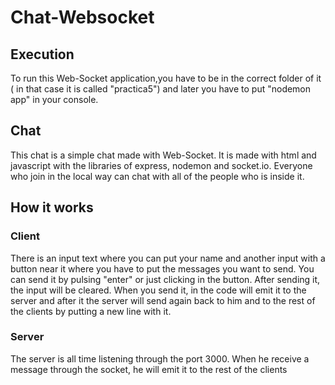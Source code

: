# Chat-Websocket

## Execution
To run this Web-Socket application,you have to be in the correct folder of it ( in that case it is called "practica5") and later you have to put "nodemon app" in your console.

## Chat
This chat is a simple chat made with Web-Socket. It is made with html and javascript with the libraries of express, nodemon and socket.io. Everyone who join in the local way can chat with all of the people who is inside it.

## How it works
### Client
There is an input text where you can put your name and another input with a button near it where you have to put the messages you want to send. You can send it by pulsing "enter" or just clicking in the button. After sending it, the input will be cleared. When you send it, in the code will emit it to the server and after it the server will send again back to him and to the rest of the clients by putting a new line with it. 
### Server
The server is all time listening through the port 3000. When he receive a message through the socket, he will emit it to the rest of the clients
